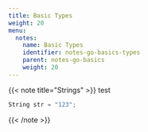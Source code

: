 ```yaml
---
title: Basic Types
weight: 20
menu:
  notes:
    name: Basic Types
    identifier: notes-go-basics-types
    parent: notes-go-basics
    weight: 20
---
```

<!-- String Type -->
{{< note title="Strings" >}}
test
```go
String str = "123";
```
{{< /note >}}
